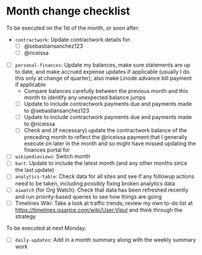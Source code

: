 # Month change checklist

To be executed on the 1st of the month, or soon after:

- `contractwork`: Update contractwork details for:
  - [ ] @sebastiansanchez123
  - [ ] @riceissa
- [ ] `personal-finances`: Update my balances, make sure statements are up to date, and make accrued expense updates if applicable (usually I do this only at change of quarter); also make Linode advance bill payment if applicable
  - Compare balances carefully between the previous month and this month to identify any unexpected balance jumps
  - [ ] Update to include contractwork payments due and payments made to @sebastiansanchez123
  - [ ] Update to include contractwork payments due and payments made to @riceissa
  - [ ] Check and (if necessary) update the contractwork balance of the preceding month to reflect the @riceissa payment that I generally execute on later in the month and so might have missed updating the finances portal for
- [ ] `wikipediaviews`: Switch month
- [ ] `bart`: Update to include the latest month (and any other months since the last update)
- [ ] `analytics-table`: Check data for all sites and see if any followup actions need to be taken, including possibly fixing broken analytics data
- [ ] `aiwatch` (for Org Watch): Check that data has been refreshed recently and run priority-based queries to see how things are going
- [ ] Timelines Wiki: Take a look at traffic trends; review my own to-do list at https://timelines.issarice.com/wiki/User:Vipul and think through the strategy

To be executed at next Monday:

- [ ] `daily-updates`: Add in a month summary along with the weekly summary work
